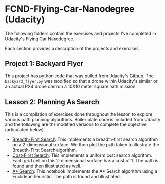 # FCND-Flying-Car-Nanodegree (Udacity)

The following folders contain the exercises and projects I've completed in Udacity's Flying Car Nanodegree.  

Each section provides a description of the projects and exercises.

## Project 1:  Backyard Flyer
This project has python code that was pulled from Udacity's [Github](https://github.com/udacity/FCND-Backyard-Flyer/).  The `backyard_flyer.py` was modified so that a drone within Udacity's similar or an actual PX4 drone can run a 10X10 meter square path mission.

## Lesson 2:  Planning As Search
This is a compilation of exercises done throughout the lesson to explore various path planning algorithms.  Boiler plate code is included from Udacity and the following are the modified versions to complete the objective (articulated below).  
* [Breadth-First Search](https://github.com/deepanjan1/FCND-Flying-Car-Udacity/blob/master/FCND-Lesson2_1-Planning-As-Search/Breadth-First%20Search.ipynb):  This implements a breadth-first search algorithm on a 2-dimensional surface.  We then plot the path taken to illustrate the Breadth-First Search algorithm.
* [Cost-First Search](https://github.com/deepanjan1/FCND-Flying-Car-Udacity/blob/master/FCND-Lesson2_1-Planning-As-Search/Uniform%20Cost%20Search.ipynb):  This implements a uniform cost search algorithm.  Each grid cell on this 2-dimensional surface has a cost of 1.  The path is found and then illustrated as well.
* [A* Search](https://github.com/deepanjan1/FCND-Flying-Car-Udacity/blob/master/FCND-Lesson2_1-Planning-As-Search/A-Star-Search.ipynb):  This notebook implements the A* Search algorithm using a Euclidean heuristic.  The path is found and illustrated.